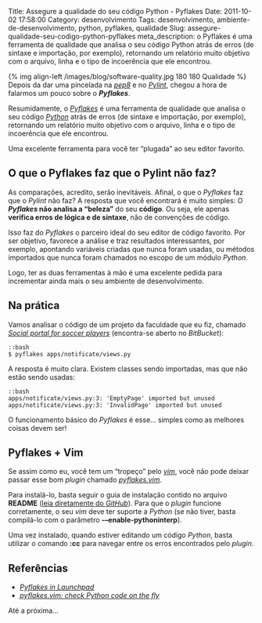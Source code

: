 Title: Assegure a qualidade do seu código Python - Pyflakes
Date: 2011-10-02 17:58:00
Category: desenvolvimento
Tags: desenvolvimento, ambiente-de-desenvolvimento, python, pyflakes, qualidade
Slug: assegure-qualidade-seu-codigo-python-pyflakes
meta_description: o Pyflakes é uma ferramenta de qualidade que analisa o seu código Python atrás de erros (de sintaxe e importação, por exemplo), retornando um relatório muito objetivo com o arquivo, linha e o tipo de incoerência que ele encontrou.


{% img align-left /images/blog/software-quality.jpg 180 180 Qualidade %}
Depois da dar uma pincelada na [*pep8*][] e no [*Pylint*][], chegou a hora de
falarmos um pouco sobre o ***Pyflakes***.

Resumidamente, o [*Pyflakes*][] é uma ferramenta de qualidade que
analisa o seu código [*Python*][] atrás de erros (de sintaxe e
importação, por exemplo), retornando um relatório muito objetivo com o
arquivo, linha e o tipo de incoerência que ele encontrou.

Uma excelente ferramenta para você ter “plugada” ao seu editor favorito.

<!-- PELICAN_END_SUMMARY -->


O que o Pyflakes faz que o Pylint não faz?
------------------------------------------

As comparações, acredito, serão inevitáveis. Afinal, o que o *Pyflakes*
faz que o *Pylint* não faz? A resposta que você encontrará é muito
simples: O ***Pyflakes* não analisa a “beleza”** do seu **código**. Ou
seja, ele apenas **verifica erros de lógica e de sintaxe**, não de
convenções de código.

Isso faz do *Pyflakes* o parceiro ideal do seu editor de código
favorito. Por ser objetivo, favorece a análise e traz resultados
interessantes, por exemplo, apontando variáveis criadas que nunca foram
usadas, ou métodos importados que nunca foram chamados no escopo de um
módulo *Python*.

Logo, ter as duas ferramentas à mão é uma excelente pedida para
incrementar ainda mais o seu ambiente de desenvolvimento.


Na prática
----------

Vamos analisar o código de um projeto da faculdade que eu fiz, chamado
[*Social portal for soccer players*][] (encontra-se aberto no
*BitBucket*):

    ::bash
    $ pyflakes apps/notificate/views.py

A resposta é muito clara. Existem classes sendo importadas, mas que não
estão sendo usadas:

    ::bash
    apps/notificate/views.py:3: 'EmptyPage' imported but unused
    apps/notificate/views.py:3: 'InvalidPage' imported but unused

O funcionamento básico do *Pyflakes* é esse… simples como as melhores
coisas devem ser!


Pyflakes + Vim
--------------

Se assim como eu, você tem um “tropeço” pelo [*vim*][], você não pode
deixar passar esse bom *plugin* chamado [*pyflakes.vim*][].

Para instalá-lo, basta seguir o guia de instalação contido no arquivo
**README** ([leia diretamente do *GitHub*][]). Para que o *plugin*
funcione corretamente, o seu *vim* deve ter suporte a *Python* (se não
tiver, basta compilá-lo com o parâmetro **-–enable-pythoninterp**).

Uma vez instalado, quando estiver editando um código *Python*, basta
utilizar o comando **:cc** para navegar entre os erros encontrados pelo
*plugin*.


Referências
-----------

* [*Pyflakes in Launchpad*][]
* [*pyflakes.vim: check Python code on the fly*][]

Até a próxima…


  [*pep8*]: {filename}/04-assegure-a-qualidade-do-seu-codigo-python-pep8.md
    "Assegura a qualidade do seu código Python com a pep8"
  [*Pylint*]: {filename}/05-assegure-a-qualidade-do-seu-codigo-python-pylint.md
    "Assegure a qualidade do seu código Python com o Pylint"
  [*Pyflakes*]: https://launchpad.net/pyflakes "Pyflakes no Launchpad"
  [*Python*]: {tag}python
    "Leia mais sobre Python"
  [*Social portal for soccer players*]: https://bitbucket.org/kplaube/social-portal-for-soccer-players/overview
    "Visite o repositório do projeto no BitBucket"
  [*vim*]: http://www.vim.org/ "Página oficial do Vi Improved"
  [*pyflakes.vim*]: http://symbolsystem.com/pyflakes-vim/
    "pyflakes.vim - Verifique o seu código em tempo real"
  [leia diretamente do *GitHub*]: https://github.com/kevinw/pyflakes-vim#readme
    "README do pyflakes.vim no GitHub"
  [*Pyflakes in Launchpad*]: https://launchpad.net/pyflakes
    "Faça download agora mesmo do Pyflakes"
  [*pyflakes.vim: check Python code on the fly*]: http://symbolsystem.com/pyflakes-vim/
    "Utilize o Pyflakes em seu VIM"
